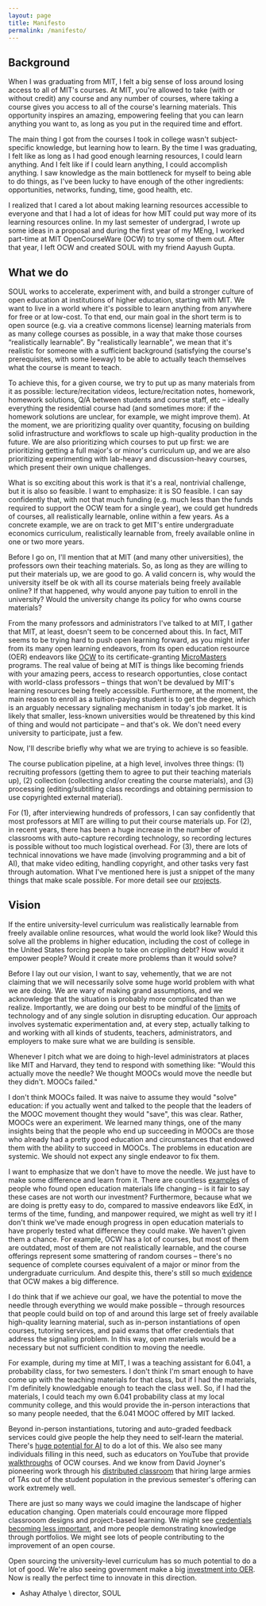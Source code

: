 ```yaml
---
layout: page
title: Manifesto
permalink: /manifesto/
---
```


## Background
When I was graduating from MIT, I felt a big sense of loss around losing access to all of MIT's courses. At MIT, you're allowed to take (with or without credit) any course and any number of courses, where taking a course gives you access to all of the course's learning materials. This opportunity inspires an amazing, empowering feeling that you can learn anything you want to, as long as you put in the required time and effort.

The main thing I got from the courses I took in college wasn't subject-specific knowledge, but learning how to learn. By the time I was graduating, I felt like as long as I had good enough learning resources, I could learn anything. And I felt like if I could learn anything, I could accomplish anything. I saw knowledge as the main bottleneck for myself to being able to do things, as I've been lucky to have enough of the other ingredients: opportunities, networks, funding, time, good health, etc.

I realized that I cared a lot about making learning resources accessible to everyone and that I had a lot of ideas for how MIT could put way more of its learning resources online. In my last semester of undergrad, I wrote up some ideas in a proposal and during the first year of my MEng, I worked part-time at MIT OpenCourseWare (OCW) to try some of them out. After that year, I left OCW and created SOUL with my friend Aayush Gupta.

## What we do
SOUL works to accelerate, experiment with, and build a stronger culture of open education at institutions of higher education, starting with MIT. We want to live in a world where it's possible to learn anything from anywhere for free or at low-cost. To that end, our main goal in the short term is to open source (e.g. via a creative commons license) learning materials from as many college courses as possible, in a way that make those courses “realistically learnable”. By "realistically learnable", we mean that it's realistic for someone with a sufficient background (satisfying the course's prerequisites, with some leeway) to be able to actually teach themselves what the course is meant to teach.

To achieve this, for a given course, we try to put up as many materials from it as possible: lecture/recitation videos, lecture/recitation notes, homework, homework solutions, Q/A between students and course staff, etc – ideally everything the residential course had (and sometimes more: if the homework solutions are unclear, for example, we might improve them). At the moment, we are prioritizing quality over quantity, focusing on building solid infrastructure and workflows to scale up high-quality production in the future. We are also prioritizing which courses to put up first: we are prioritizing getting a full major's or minor's curriculum up, and we are also prioritizing experimenting with lab-heavy and discussion-heavy courses, which present their own unique challenges.

What is so exciting about this work is that it's a real, nontrivial challenge, but it is also so feasible. I want to emphasize: it is SO feasible. I can say confidently that, with not that much funding (e.g. much less than the funds required to support the OCW team for a single year), we could get hundreds of courses, all realistically learnable, online within a few years. As a concrete example, we are on track to get MIT's entire undergraduate economics curriculum, realistically learnable from, freely available online in one or two more years.

Before I go on, I'll mention that at MIT (and many other universities), the professors own their teaching materials. So, as long as they are willing to put their materials up, we are good to go. A valid concern is, why would the university itself be ok with all its course materials being freely available online? If that happened, why would anyone pay tuition to enroll in the university? Would the university change its policy for who owns course materials?

From the many professors and administrators I've talked to at MIT, I gather that MIT, at least, doesn't seem to be concerned about this. In fact, MIT seems to be trying hard to push open learning forward, as you might infer from its many open learning endeavors, from its open education resource (OER) endeavors like [OCW](https://ocw.mit.edu/) to its certificate-granting [MicroMasters](https://micromasters.mit.edu/dedp/) programs. The real value of being at MIT is things like becoming friends with your amazing peers, access to research opportunties, close contact with world-class professors – things that won't be devalued by MIT's learning resources being freely accessible. Furthermore, at the moment, the main reason to enroll as a tuition-paying student is to get the degree, which is an arguably necessary signaling mechanism in today's job market. It is likely that smaller, less-known universities would be threatened by this kind of thing and would not participate – and that's ok. We don't need every university to participate, just a few.

Now, I'll describe briefly why what we are trying to achieve is so feasible.

The course publication pipeline, at a high level, involves three things: (1) recruiting professors (getting them to agree to put their teaching materials up), (2) collection (collecting and/or creating the course materials), and (3) processing (editing/subtitling class recordings and obtaining permission to use copyrighted external material).

For (1), after interviewing hundreds of professors, I can say confidently that most professors at MIT are willing to put their course materials up. For (2), in recent years, there has been a huge increase in the number of classrooms with auto-capture recording technology, so recording lectures is possible without too much logistical overhead. For (3), there are lots of technical innovations we have made (involving programming and a bit of AI), that make video editing, handling copyright, and other tasks very fast through automation. What I've mentioned here is just a snippet of the many things that make scale possible. For more detail see our [projects](/projects/).

## Vision

If the entire university-level curriculum was realistically learnable from freely available online resources, what would the world look like? Would this solve all the problems in higher education, including the cost of college in the United States forcing people to take on crippling debt? How would it empower people? Would it create more problems than it would solve?

Before I lay out our vision, I want to say, vehemently, that we are not claiming that we will necessarily solve some huge world problem with what we are doing. We are wary of making grand assumptions, and we acknowledge that the situation is probably more complicated than we realize. Importantly, we are doing our best to be mindful of the [limits](https://failuretodisrupt.com/) of technology and of any single solution in disrupting education. Our approach involves systematic experimentation and, at every step, actually talking to and working with all kinds of students, teachers, administrators, and employers to make sure what we are building is sensible.

Whenever I pitch what we are doing to high-level administrators at places like MIT and Harvard, they tend to respond with something like: "Would this actually move the needle? We thought MOOCs would move the needle but they didn't. MOOCs failed."

I don't think MOOCs failed. It was naive to assume they would "solve" education: if you actually went and talked to the people that the leaders of the MOOC movement thought they would "save", this was clear. Rather, MOOCs were an experiment. We learned many things, one of the many insights being that the people who end up succeeding in MOOCs are those who already had a pretty good education and circumstances that endowed them with the ability to succeed in MOOCs. The problems in education are systemic. We should not expect any single endeavor to fix them.

I want to emphasize that we don't have to move the needle. We just have to make some difference and learn from it. There are countless [examples](https://www.youtube.com/watch?v=gHdJLcmGR9E) of people who found open education materials life changing – is it fair to say these cases are not worth our investment? Furthermore, because what we are doing is pretty easy to do, compared to massive endeavors like EdX, in terms of the time, funding, and manpower required, we might as well try it! I don't think we've made enough progress in open education materials to have properly tested what difference they could make. We haven't given them a chance. For example, OCW has a lot of courses, but most of them are outdated, most of them are not realistically learnable, and the course offerings represent some smattering of random courses – there's no sequence of complete courses equivalent of a major or minor from the undergraduate curriculum. And despite this, there's still so much [evidence](https://www.slideshare.net/stephenecarson/mit-opencourseware-case-study-slides) that OCW makes a big difference.

I do think that if we achieve our goal, we have the potential to move the needle through everything we would make possible – through resources that people could build on top of and around this large set of freely available high-quality learning material, such as in-person instantiations of open courses, tutoring services, and paid exams that offer credentials that address the signaling problem. In this way, open materials would be a necessary but not sufficient condition to moving the needle.

For example, during my time at MIT, I was a teaching assistant for 6.041, a probability class, for two semesters. I don't think I'm smart enough to have come up with the teaching materials for that class, but if I had the materials, I'm definitely knowledgable enough to teach the class well. So, if I had the materials, I could teach my own 6.041 probability class at my local community college, and this would provide the in-person interactions that so many people needed, that the 6.041 MOOC offered by MIT lacked.

Beyond in-person instantiations, tutoring and auto-graded feedback services could give people the help they need to self-learn the material. There's [huge potential for AI](https://ai.stanford.edu/blog/prototransformer/) to do a lot of this. We also see many individuals filling in this need, such as educators on YouTube that provide [walkthroughs](https://www.youtube.com/@Self-TaughtPhysicist) of OCW courses. And we know from David Joyner's pioneering work through his [distributed classroom](https://mitpress.mit.edu/9780262547291/the-distributed-classroom/) that hiring large armies of TAs out of the student population in the previous semester's offering can work extremely well.

There are just so many ways we could imagine the landscape of higher education changing. Open materials could encourage more flipped classrooom designs and project-based learning. We might see [credentials becoming less important](https://www.nytimes.com/2023/01/28/opinion/jobs-college-degree-requirement.html), and more people demonstrating knowledge through portfolios. We might see lots of people contributing to the improvement of an open course.

Open sourcing the university-level curriculum has so much potential to do a lot of good. We're also seeing government make a big [investment into OER](https://www.mass.edu/strategic/oer.asp). Now is really the perfect time to innovate in this direction.

- Ashay Athalye \\
director, SOUL

<!-- It's true that in today's world, you can learn a lot of things from the resources you can find on the internet: youtube videos, textbooks, open course materials, MOOCs, forums, blogs, Q/A sites, ... the list goes on. It's also true that one university's course offerings cover small percentage of the knowledge out there.

 But it can be difficult to learn from all of these because they aren't
 these materials are curated
 there's a reason university has you take this course instead of just throwing you out in the world
 its their opinion on the best way for you to learn that stuff -->



